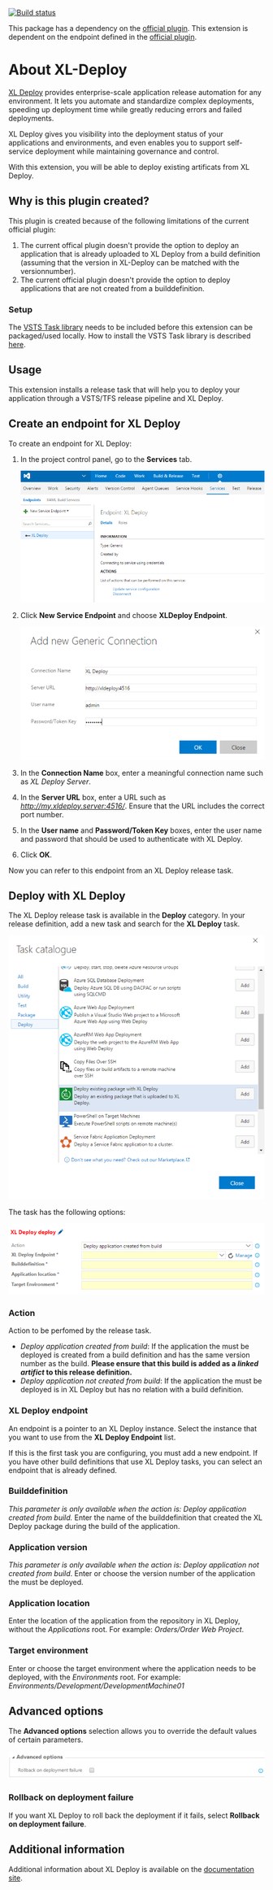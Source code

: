 [![Build status](https://ci.appveyor.com/api/projects/status/q2kbyb3n1fomrj5n?svg=true)](https://ci.appveyor.com/project/mvdiemen/xldeployrelease-vststask)

This package has a dependency on the [official plugin](https://marketplace.visualstudio.com/items?itemName=xebialabs.tfs2015-xl-deploy-plugin). This extension is dependent on the endpoint defined in the [official plugin](https://marketplace.visualstudio.com/items?itemName=xebialabs.tfs2015-xl-deploy-plugin).

# About XL-Deploy
[XL Deploy](https://xebialabs.com/products/xl-deploy/) provides enterprise-scale application release automation for any environment. It lets you automate and standardize complex deployments, speeding up deployment time while greatly reducing errors and failed deployments.

XL Deploy gives you visibility into the deployment status of your applications and environments, and even enables you to support self-service deployment while maintaining governance and control.

With this extension, you will be able to deploy existing artificats from XL Deploy.

## Why is this plugin created?
This plugin is created because of the following limitations of the current official plugin:
1. The current offical plugin doesn't provide the option to deploy an application that is already uploaded to XL Deploy from a build definition (assuming that the version in XL-Deploy can be matched with the versionnumber). 
1. The current official plugin doesn't provide the option to deploy applications that are not created from a builddefinition.


### Setup
The [VSTS Task library](https://github.com/Microsoft/vsts-task-lib) needs to be included before this extension can be packaged/used locally. How to install the VSTS Task library is described [here](https://github.com/Microsoft/vsts-task-lib/blob/master/powershell/Docs/Consuming.md).

## Usage
This extension installs a release task that will help you to deploy your application through a VSTS/TFS release pipeline and XL Deploy.

## Create an endpoint for XL Deploy

To create an endpoint for XL Deploy:

1. In the project control panel, go to the **Services** tab.

    ![Project control panel Services tab](images/tfs_plugin_admin_services.png)

1. Click **New Service Endpoint** and choose **XLDeploy Endpoint**.

    ![Add a new XLDeploy Endpoint connection](images/tfs_plugin_new_endpoint.png)

1. In the **Connection Name** box, enter a meaningful connection name such as *XL Deploy Server*.
1. In the **Server URL** box, enter a URL such as *http://my.xldeploy.server:4516/*. Ensure that the URL includes the correct port number.
1. In the **User name** and **Password/Token Key** boxes, enter the user name and password that should be used to authenticate with XL Deploy.
1. Click **OK**.

Now you can refer to this endpoint from an XL Deploy release task.

## Deploy with XL Deploy

The XL Deploy release task is available in the **Deploy** category. In your release definition, add a new task and search for the **XL Deploy** task.

![Add XL Deploy task](images/tfs_plugin_add_task.png)

The task has the following options:

![XL Deploy task options](images/tfs_plugin_task_options.png)

### Action

Action to be perfomed by the release task.
 - *Deploy application created from build*: If the application the must be deployed is created from a build definition and has the same version number as the build. **Please ensure that this build is added as a *linked artifict* to this release definition.**
 - *Deploy application not created from build*: If the application the must be deployed is in XL Deploy but has no relation with a build definition.

### XL Deploy endpoint

An endpoint is a pointer to an XL Deploy instance. Select the instance that you want to use from the **XL Deploy Endpoint** list.

If this is the first task you are configuring, you must add a new endpoint. If you have other build definitions that use XL Deploy tasks, you can select an endpoint that is already defined.

### Builddefinition

*This parameter is only available when the action is: Deploy application created from build.*
Enter the name of the builddefinition that created the XL Deploy package during the build of the application. 

### Application version
*This parameter is only available when the action is: Deploy application not created from build*.
Enter or choose the version number of the application the must be deployed.

### Application location

Enter the location of the application from the repository in XL Deploy, without the *Applications* root. For example: *Orders/Order Web Project*.

### Target environment

Enter or choose the target environment where the application needs to be deployed, with the *Environments* root. For example: *Environments/Development/DevelopmentMachine01*

## Advanced options

The **Advanced options** selection allows you to override the default values of certain parameters.

![Advanced options](images/tfs_plugin_advanced_options.png)

### Rollback on deployment failure

If you want XL Deploy to roll back the deployment if it fails, select **Rollback on deployment failure**.

## Additional information

Additional information about XL Deploy is available on the [documentation site](https://docs.xebialabs.com/xl-deploy/).
